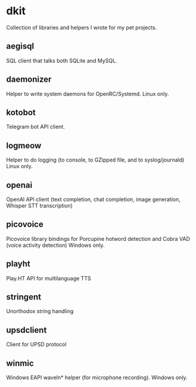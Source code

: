 # dkit
Collection of libraries and helpers I wrote for my pet projects.

## aegisql
SQL client that talks both SQLite and MySQL.

## daemonizer
Helper to write system daemons for OpenRC/Systemd.
Linux only.

## kotobot
Telegram bot API client.

## logmeow
Helper to do logging (to console, to GZipped file, and to syslog/journald)
Linux only.

## openai
OpenAI API client (text completion, chat completion, image generation, Whisper STT transcription)

## picovoice
Picovoice library bindings for Porcupine hotword detection and Cobra VAD (voice activity detection)
Windows only.

## playht
Play.HT API for multilanguage TTS

## stringent
Unorthodox string handling

## upsdclient
Client for UPSD protocol

## winmic
Windows EAPI waveIn* helper (for microphone recording).
Windows only.